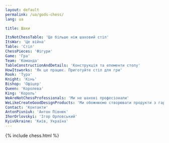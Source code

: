 ```yaml
---
layout: default
permalink: /ua/gods-chess/
lang: ua

title: Шахи

ItsNotChessTable: 'Це більше ніж шаховий стіл'
ItsWar: 'Це війна'
Table: 'Стіл'
ChessPieces: 'Фігури'
Game: 'Гра'
Team: 'Команда'
TableConstructionAndDetails: 'Конструкція та елементи столу'
HowItsworks: 'Як це працює. Приготуйте стіл для гри'
Rook: 'Тура'
Knight: 'Кінь'
Bishop: 'Офіцер'
Queen: 'Королева'
King: 'Король'
WeAreNotChessProfessionals: 'Ми не шахові професіонали'
WeLikeCreateGoodDesignProducts: 'Ми обожнюємо створювати продукти з гарним дизайном'
Contact: 'Контакти'
AntonPivniuk: 'Антон Півнюк'
IhorOrlovskyi: 'Ігор Орловський'
KyivUkraine: 'Київ, Україна'
---
```

{% include chess.html %}
